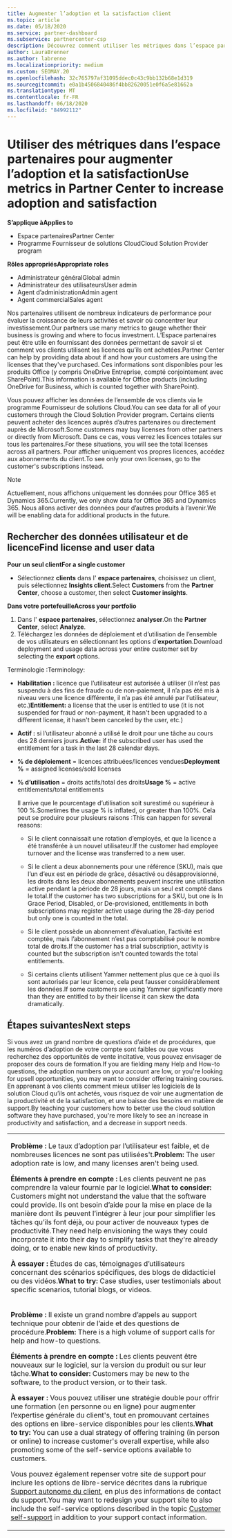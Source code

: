 ```yaml
---
title: Augmenter l’adoption et la satisfaction client
ms.topic: article
ms.date: 05/18/2020
ms.service: partner-dashboard
ms.subservice: partnercenter-csp
description: Découvrez comment utiliser les métriques dans l’espace partenaires. Les mesures peuvent indiquer si votre entreprise augmente, comment les clients utilisent leurs licences et où concentrer leurs investissements.
author: LauraBrenner
ms.author: labrenne
ms.localizationpriority: medium
ms.custom: SEOMAY.20
ms.openlocfilehash: 32c765797af31095ddec0c43c9bb132b68e1d319
ms.sourcegitcommit: e0a1b4506840486f4bb82620051e0f6a5e81662a
ms.translationtype: MT
ms.contentlocale: fr-FR
ms.lasthandoff: 06/18/2020
ms.locfileid: "84992112"
---
```

# <a name="use-metrics-in-partner-center-to-increase-adoption-and-satisfaction"></a><span data-ttu-id="2f3fb-104">Utiliser des métriques dans l’espace partenaires pour augmenter l’adoption et la satisfaction</span><span class="sxs-lookup"><span data-stu-id="2f3fb-104">Use metrics in Partner Center to increase adoption and satisfaction</span></span>

<span data-ttu-id="2f3fb-105">**S’applique à**</span><span class="sxs-lookup"><span data-stu-id="2f3fb-105">**Applies to**</span></span>

- <span data-ttu-id="2f3fb-106">Espace partenaires</span><span class="sxs-lookup"><span data-stu-id="2f3fb-106">Partner Center</span></span>
- <span data-ttu-id="2f3fb-107">Programme Fournisseur de solutions Cloud</span><span class="sxs-lookup"><span data-stu-id="2f3fb-107">Cloud Solution Provider program</span></span>

<span data-ttu-id="2f3fb-108">**Rôles appropriés**</span><span class="sxs-lookup"><span data-stu-id="2f3fb-108">**Appropriate roles**</span></span>

- <span data-ttu-id="2f3fb-109">Administrateur général</span><span class="sxs-lookup"><span data-stu-id="2f3fb-109">Global admin</span></span>
- <span data-ttu-id="2f3fb-110">Administrateur des utilisateurs</span><span class="sxs-lookup"><span data-stu-id="2f3fb-110">User admin</span></span>
- <span data-ttu-id="2f3fb-111">Agent d’administration</span><span class="sxs-lookup"><span data-stu-id="2f3fb-111">Admin agent</span></span>
- <span data-ttu-id="2f3fb-112">Agent commercial</span><span class="sxs-lookup"><span data-stu-id="2f3fb-112">Sales agent</span></span>

<span data-ttu-id="2f3fb-113">Nos partenaires utilisent de nombreux indicateurs de performance pour évaluer la croissance de leurs activités et savoir où concentrer leur investissement.</span><span class="sxs-lookup"><span data-stu-id="2f3fb-113">Our partners use many metrics to gauge whether their business is growing and where to focus investment.</span></span> <span data-ttu-id="2f3fb-114">L’Espace partenaires peut être utile en fournissant des données permettant de savoir si et comment vos clients utilisent les licences qu’ils ont achetées.</span><span class="sxs-lookup"><span data-stu-id="2f3fb-114">Partner Center can help by providing data about if and how your customers are using the licenses that they've purchased.</span></span> <span data-ttu-id="2f3fb-115">Ces informations sont disponibles pour les produits Office (y compris OneDrive&nbsp;Entreprise, compté conjointement avec SharePoint).</span><span class="sxs-lookup"><span data-stu-id="2f3fb-115">This information is available for Office products (including OneDrive for Business, which is counted together with SharePoint).</span></span>

<span data-ttu-id="2f3fb-116">Vous pouvez afficher les données de l’ensemble de vos clients via le programme Fournisseur de solutions Cloud.</span><span class="sxs-lookup"><span data-stu-id="2f3fb-116">You can see data for all of your customers through the Cloud Solution Provider program.</span></span> <span data-ttu-id="2f3fb-117">Certains clients peuvent acheter des licences auprès d’autres partenaires ou directement auprès de Microsoft.</span><span class="sxs-lookup"><span data-stu-id="2f3fb-117">Some customers may buy licenses from other partners or directly from Microsoft.</span></span> <span data-ttu-id="2f3fb-118">Dans ce cas, vous verrez les licences totales sur tous les partenaires.</span><span class="sxs-lookup"><span data-stu-id="2f3fb-118">For these situations, you will see the total licenses across all partners.</span></span> <span data-ttu-id="2f3fb-119">Pour afficher uniquement vos propres licences, accédez aux abonnements du client.</span><span class="sxs-lookup"><span data-stu-id="2f3fb-119">To see only your own licenses, go to the customer's subscriptions instead.</span></span>

> [!NOTE]  
>  <span data-ttu-id="2f3fb-120">Actuellement, nous affichons uniquement les données pour Office 365 et Dynamics 365.</span><span class="sxs-lookup"><span data-stu-id="2f3fb-120">Currently, we only show data for Office 365 and Dynamics 365.</span></span> <span data-ttu-id="2f3fb-121">Nous allons activer des données pour d’autres produits à l’avenir.</span><span class="sxs-lookup"><span data-stu-id="2f3fb-121">We will be enabling data for additional products in the future.</span></span>

## <a name="find-license-and-user-data"></a><span data-ttu-id="2f3fb-122">Rechercher des données utilisateur et de licence</span><span class="sxs-lookup"><span data-stu-id="2f3fb-122">Find license and user data</span></span>


<span data-ttu-id="2f3fb-123">**Pour un seul client**</span><span class="sxs-lookup"><span data-stu-id="2f3fb-123">**For a single customer**</span></span>

- <span data-ttu-id="2f3fb-124">Sélectionnez **clients** dans l' **espace partenaires**, choisissez un client, puis sélectionnez **Insights client**.</span><span class="sxs-lookup"><span data-stu-id="2f3fb-124">Select **Customers** from the **Partner Center**, choose a customer, then select **Customer insights**.</span></span>

<span data-ttu-id="2f3fb-125">**Dans votre portefeuille**</span><span class="sxs-lookup"><span data-stu-id="2f3fb-125">**Across your portfolio**</span></span>

1.  <span data-ttu-id="2f3fb-126">Dans l' **espace partenaires**, sélectionnez **analyser**.</span><span class="sxs-lookup"><span data-stu-id="2f3fb-126">On the **Partner Center**, select **Analyze**.</span></span>
2.  <span data-ttu-id="2f3fb-127">Téléchargez les données de déploiement et d’utilisation de l’ensemble de vos utilisateurs en sélectionnant les options d’**exportation**.</span><span class="sxs-lookup"><span data-stu-id="2f3fb-127">Download deployment and usage data across your entire customer set by selecting the **export** options.</span></span>

<span data-ttu-id="2f3fb-128">Terminologie :</span><span class="sxs-lookup"><span data-stu-id="2f3fb-128">Terminology:</span></span>

- <span data-ttu-id="2f3fb-129">**Habilitation :** licence que l’utilisateur est autorisée à utiliser (il n’est pas suspendu à des fins de fraude ou de non-paiement, il n’a pas été mis à niveau vers une licence différente, il n’a pas été annulé par l’utilisateur, etc.)</span><span class="sxs-lookup"><span data-stu-id="2f3fb-129">**Entitlement:** a license that the user is entitled to use (it is not suspended for fraud or non-payment, it hasn't been upgraded to a different license, it hasn't been canceled by the user, etc.)</span></span>

- <span data-ttu-id="2f3fb-130">**Actif&nbsp;:** si l’utilisateur abonné a utilisé le droit pour une tâche au cours des 28&nbsp;derniers jours.</span><span class="sxs-lookup"><span data-stu-id="2f3fb-130">**Active:** if the subscribed user has used the entitlement for a task in the last 28 calendar days.</span></span>

- <span data-ttu-id="2f3fb-131">**% de déploiement**&nbsp;=&nbsp;licences attribuées/licences vendues</span><span class="sxs-lookup"><span data-stu-id="2f3fb-131">**Deployment %** = assigned licenses/sold licenses</span></span>

- <span data-ttu-id="2f3fb-132">**% d’utilisation**&nbsp;=&nbsp;droits actifs/total des droits</span><span class="sxs-lookup"><span data-stu-id="2f3fb-132">**Usage %** = active entitlements/total entitlements</span></span>

   <span data-ttu-id="2f3fb-133">Il arrive que le pourcentage d’utilisation soit surestimé ou supérieur à 100&nbsp;%.</span><span class="sxs-lookup"><span data-stu-id="2f3fb-133">Sometimes the usage % is inflated, or greater than 100%.</span></span> <span data-ttu-id="2f3fb-134">Cela peut se produire pour plusieurs raisons :</span><span class="sxs-lookup"><span data-stu-id="2f3fb-134">This can happen for several reasons:</span></span>

   - <span data-ttu-id="2f3fb-135">Si le client connaissait une rotation d’employés, et que la licence a été transférée à un nouvel utilisateur.</span><span class="sxs-lookup"><span data-stu-id="2f3fb-135">If the customer had employee turnover and the license was transferred to a new user.</span></span>

   - <span data-ttu-id="2f3fb-136">Si le client a deux abonnements pour une référence (SKU), mais que l’un d’eux est en période de grâce, désactivé ou désapprovisionné, les droits dans les deux abonnements peuvent inscrire une utilisation active pendant la période de 28 jours, mais un seul est compté dans le total.</span><span class="sxs-lookup"><span data-stu-id="2f3fb-136">If the customer has two subscriptions for a SKU, but one is In Grace Period, Disabled, or De-provisioned, entitlements in both subscriptions may register active usage during the 28-day period but only one is counted in the total.</span></span>

   - <span data-ttu-id="2f3fb-137">Si le client possède un abonnement d’évaluation, l’activité est comptée, mais l’abonnement n’est pas comptabilisé pour le nombre total de droits.</span><span class="sxs-lookup"><span data-stu-id="2f3fb-137">If the customer has a trial subscription, activity is counted but the subscription isn't counted towards the total entitlements.</span></span>

   - <span data-ttu-id="2f3fb-138">Si certains clients utilisent Yammer nettement plus que ce à quoi ils sont autorisés par leur licence, cela peut fausser considérablement les données.</span><span class="sxs-lookup"><span data-stu-id="2f3fb-138">If some customers are using Yammer significantly more than they are entitled to by their license it can skew the data dramatically.</span></span>

## <a name="next-steps"></a><span data-ttu-id="2f3fb-139">Étapes suivantes</span><span class="sxs-lookup"><span data-stu-id="2f3fb-139">Next steps</span></span>

<span data-ttu-id="2f3fb-140">Si vous avez un grand nombre de questions d’aide et de procédures, que les numéros d’adoption de votre compte sont faibles ou que vous recherchez des opportunités de vente incitative, vous pouvez envisager de proposer des cours de formation.</span><span class="sxs-lookup"><span data-stu-id="2f3fb-140">If you are fielding many Help and How-to questions, the adoption numbers on your account are low, or you're looking for upsell opportunities, you may want to consider offering training courses.</span></span> <span data-ttu-id="2f3fb-141">En apprenant à vos clients comment mieux utiliser les logiciels de la solution Cloud qu’ils ont achetés, vous risquez de voir une augmentation de la productivité et de la satisfaction, et une baisse des besoins en matière de support.</span><span class="sxs-lookup"><span data-stu-id="2f3fb-141">By teaching your customers how to better use the cloud solution software they have purchased, you're more likely to see an increase in productivity and satisfaction, and a decrease in support needs.</span></span>

<table>
<colgroup>
<col width="100%" />
</colgroup>
<tbody>
<tr class="odd">
<td><p><span data-ttu-id="2f3fb-142"><strong>Problème :</strong> Le taux d’adoption par l’utilisateur est faible, et de nombreuses licences ne sont pas utilisées&#39;t.</span><span class="sxs-lookup"><span data-stu-id="2f3fb-142"><strong>Problem:</strong> The user adoption rate is low, and many licenses aren&#39;t being used.</span></span></p>
<p><span data-ttu-id="2f3fb-143"><strong>Éléments à prendre en compte :</strong> Les clients peuvent ne pas comprendre la valeur fournie par le logiciel.</span><span class="sxs-lookup"><span data-stu-id="2f3fb-143"><strong>What to consider:</strong> Customers might not understand the value that the software could provide.</span></span> <span data-ttu-id="2f3fb-144">Ils ont besoin d’aide pour la mise en place de la manière dont ils peuvent l’intégrer à leur jour pour simplifier les tâches qu’ils font déjà, ou pour activer de nouveaux types de productivité.</span><span class="sxs-lookup"><span data-stu-id="2f3fb-144">They need help envisioning the ways they could incorporate it into their day to simplify tasks that they're already doing, or to enable new kinds of productivity.</span></span></p>
<p><span data-ttu-id="2f3fb-145"><strong>À essayer :</strong> Études de cas, témoignages d’utilisateurs concernant des scénarios spécifiques, des blogs de didacticiel ou des vidéos.</span><span class="sxs-lookup"><span data-stu-id="2f3fb-145"><strong>What to try:</strong> Case studies, user testimonials about specific scenarios, tutorial blogs, or videos.</span></span></p></td>
</tr>
<tr class="even">
<td><p><span data-ttu-id="2f3fb-146"><strong>Problème :</strong> Il existe un grand nombre d’appels au support technique pour obtenir de l’aide et des questions de procédure.</span><span class="sxs-lookup"><span data-stu-id="2f3fb-146"><strong>Problem:</strong> There is a high volume of support calls for help and how-to questions.</span></span></p>
<p><span data-ttu-id="2f3fb-147"><strong>Éléments à prendre en compte :</strong> Les clients peuvent être nouveaux sur le logiciel, sur la version du produit ou sur leur tâche.</span><span class="sxs-lookup"><span data-stu-id="2f3fb-147"><strong>What to consider:</strong> Customers may be new to the software, to the product version, or to their task.</span></span></p>
<p><span data-ttu-id="2f3fb-148"><strong>À essayer :</strong> Vous pouvez utiliser une stratégie double pour offrir une formation (en personne ou en ligne) pour augmenter l’expertise générale du client&#39;s, tout en promouvant certaines des options en libre-service disponibles pour les clients.</span><span class="sxs-lookup"><span data-stu-id="2f3fb-148"><strong>What to try:</strong> You can use a dual strategy of offering training (in person or online) to increase customer&#39;s overall expertise, while also promoting some of the self-service options available to customers.</span></span></p>
<p><span data-ttu-id="2f3fb-149">Vous pouvez également repenser votre site de support pour inclure les options de libre-service décrites dans la rubrique <a href="customer-self-support.md" data-raw-source="[Customer self-support](customer-self-support.md)">Support autonome du client</a>, en plus des informations de contact du support.</span><span class="sxs-lookup"><span data-stu-id="2f3fb-149">You may want to redesign your support site to also include the self-service options described in the topic <a href="customer-self-support.md" data-raw-source="[Customer self-support](customer-self-support.md)">Customer self-support</a> in addition to your support contact information.</span></span></p></td>
</tr>
</tbody>
</table>
